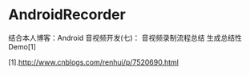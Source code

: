 # AndroidRecorder
结合本人博客：Android 音视频开发(七)： 音视频录制流程总结 生成总结性Demo[1]





[1].http://www.cnblogs.com/renhui/p/7520690.html
